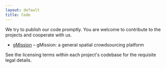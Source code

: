 ```yaml
---
layout: default
title: Code
---
```

We try to publish our code promptly. You are welcome to contribute to the projects and cooperate with us.

 * [gMission](http://gmission.github.io) &ndash; gMission: a general spatial crowdsourcing platform
 
See the licensing terms within each project's codebase for the requisite legal
details.

